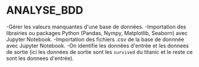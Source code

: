 # ANALYSE_BDD
-Gérer les valeurs manquantes d'une  base de données.
-Importation des librairies ou packages Python (Pandas, Nympy, Matplotlib, Seaborn) avec Jupyter Notebook. 
-Importation des fichiers .csv de la base de donnnée avec Jupyter Notebook.
-On identifie les données d'entrée et les donnees de sortie (ici les données de sortie sont les `survived` du titanic et le reste ce sont les donnees d'entrée).
